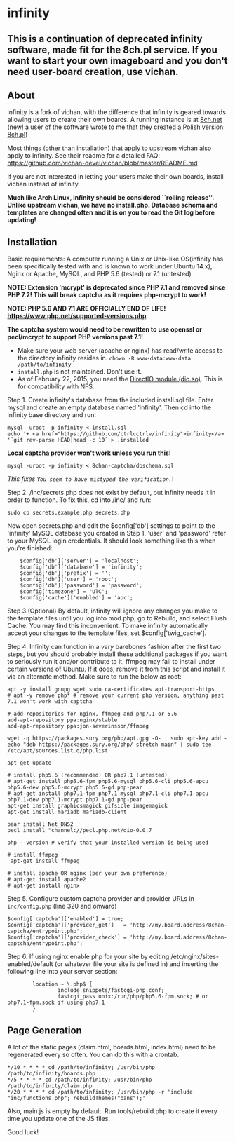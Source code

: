 infinity
========================================================

## This is a continuation of deprecated infinity software, made fit for the 8ch.pl service. If you want to start your own imageboard and you don't need user-board creation, use vichan.

About
------------
infinity is a fork of vichan, with the difference that infinity is geared towards allowing users to create their own boards. A running instance is at [8ch.net](https://8ch.net/) (new! a user of the software wrote to me that they created a Polish version: [8ch.pl](http://8ch.pl/))

Most things (other than installation) that apply to upstream vichan also apply to infinity. See their readme for a detailed FAQ: https://github.com/vichan-devel/vichan/blob/master/README.md

If you are not interested in letting your users make their own boards, install vichan instead of infinity.

**Much like Arch Linux, infinity should be considered ``rolling release''. Unlike upstream vichan, we have no install.php. Database schema and templates are changed often and it is on you to read the Git log before updating!**

Installation
------------
Basic requirements:
A computer running a Unix or Unix-like OS(infinity has been specifically tested with and is known to work under Ubuntu 14.x), Nginx or Apache, MySQL, and PHP 5.6 (tested) or 7.1 (untested)

**NOTE: Extension 'mcrypt' is deprecated since PHP 7.1 and removed since PHP 7.2! This will break captcha as it requires php-mcrypt to work!**

**NOTE: PHP 5.6 AND 7.1 ARE OFFICIALLY END OF LIFE! https://www.php.net/supported-versions.php**

**The captcha system would need to be rewritten to use openssl or pecl/mcrypt to support PHP versions past 7.1!**

* Make sure your web server (apache or nginx) has read/write access to the directory infinity resides in. `chown -R www-data:www-data /path/to/infinity`
* `install.php` is not maintained. Don't use it.
* As of February 22, 2015, you need the [DirectIO module (dio.so)](http://php.net/manual/en/ref.dio.php). This is for compatibility with NFS. 

Step 1. Create infinity's database from the included install.sql file. Enter mysql and create an empty database named 'infinity'. Then cd into the infinity base directory and run:
```
mysql -uroot -p infinity < install.sql
echo '+ <a href="https://github.com/ctrlcctrlv/infinity">infinity</a> '`git rev-parse HEAD|head -c 10` > .installed
```
**Local captcha provider won't work unless you run this!**
```
mysql -uroot -p infinity < 8chan-captcha/dbschema.sql
```
*This fixes `You seem to have mistyped the verification.`*!

Step 2. /inc/secrets.php does not exist by default, but infinity needs it in order to function. To fix this, cd into /inc/ and run:
```
sudo cp secrets.example.php secrets.php
```

Now open secrets.php and edit the $config['db'] settings to point to the 'infinity' MySQL database you created in Step 1. 'user' and 'password' refer to your MySQL login credentials.  It should look something like this when you're finished:

```
	$config['db']['server'] = 'localhost';
	$config['db']['database'] = 'infinity';
	$config['db']['prefix'] = '';
	$config['db']['user'] = 'root';
	$config['db']['password'] = 'password';
	$config['timezone'] = 'UTC';
	$config['cache']['enabled'] = 'apc';
```

Step 3.(Optional) By default, infinity will ignore any changes you make to the template files until you log into mod.php, go to Rebuild, and select Flush Cache. You may find this inconvenient. To make infinity automatically accept your changes to the template files, set $config['twig_cache'].

Step 4. Infinity can function in a *very* barebones fashion after the first two steps, but you should probably install these additional packages if you want to seriously run it and/or contribute to it. ffmpeg may fail to install under certain versions of Ubuntu. If it does, remove it from this script and install it via an alternate method. Make sure to run the below as root:

```
apt -y install gnupg wget sudo ca-certificates apt-transport-https
# apt -y remove php* # remove your current php version, anything past 7.1 won't work with captcha

# add repositories for nginx, ffmpeg and php7.1 or 5.6
add-apt-repository ppa:nginx/stable
add-apt-repository ppa:jon-severinsson/ffmpeg

wget -q https://packages.sury.org/php/apt.gpg -O- | sudo apt-key add -
echo "deb https://packages.sury.org/php/ stretch main" | sudo tee /etc/apt/sources.list.d/php.list

apt-get update

# install php5.6 (recommended) OR php7.1 (untested)
# apt-get install php5.6-fpm php5.6-mysql php5.6-cli php5.6-apcu php5.6-dev php5.6-mcrypt php5.6-gd php-pear
# apt-get install php7.1-fpm php7.1-mysql php7.1-cli php7.1-apcu php7.1-dev php7.1-mcrypt php7.1-gd php-pear
apt-get install graphicsmagick gifsicle imagemagick
apt-get install mariadb mariadb-client

pear install Net_DNS2
pecl install "channel://pecl.php.net/dio-0.0.7

php --version # verify that your installed version is being used

# install ffmpeg
 apt-get install ffmpeg

# install apache OR nginx (per your own preference)
# apt-get install apache2
# apt-get install nginx
```

Step 5. Configure custom captcha provider and provider URLs in `inc/config.php` (line 320 and onward)
```
$config['captcha']['enabled'] = true;
$config['captcha']['provider_get']   = 'http://my.board.address/8chan-captcha/entrypoint.php';
$config['captcha']['provider_check'] = 'http://my.board.address/8chan-captcha/entrypoint.php';
```

Step 6. If using nginx enable php for your site by editing /etc/nginx/sites-enabled/default (or whatever file your site is defined in) and inserting the following line into your server section:
```
        location ~ \.php$ {
                include snippets/fastcgi-php.conf;
                fastcgi_pass unix:/run/php/php5.6-fpm.sock; # or php7.1-fpm.sock if using php7.1
        }
```

Page Generation
------------
A lot of the static pages (claim.html, boards.html, index.html) need to be regenerated every so often. You can do this with a crontab.

```cron
*/10 * * * * cd /path/to/infinity; /usr/bin/php /path/to/infinity/boards.php
*/5 * * * * cd /path/to/infinity; /usr/bin/php /path/to/infinity/claim.php
*/20 * * * * cd /path/to/infinity; /usr/bin/php -r 'include "inc/functions.php"; rebuildThemes("bans");'
```

Also, main.js is empty by default. Run tools/rebuild.php to create it every time you update one of the JS files.

Good luck!
